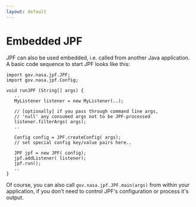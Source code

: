 ```yaml
---
layout: default
---
```


# Embedded JPF #
JPF can also be used embedded, i.e. called from another Java application. A basic code sequence to start JPF looks like this:

~~~~~~~~ {.java}
import gov.nasa.jpf.JPF;
import gov.nasa.jpf.Config;

void runJPF (String[] args) {
   ..
   MyListener listener = new MyListener(..);

   // [optionally] if you pass through command line args, 
   // 'null' any consumed args not to be JPF-processed
   listener.filterArgs( args);
   ..

   Config config = JPF.createConfig( args);
   // set special config key/value pairs here..

   JPF jpf = new JPF( config);
   jpf.addListener( listener);
   jpf.run();
   ..
}
~~~~~~~~

Of course, you can also call `gov.nasa.jpf.JPF.main(args)` from within your application, if you don't need to control JPF's configuration or process it's output. 

